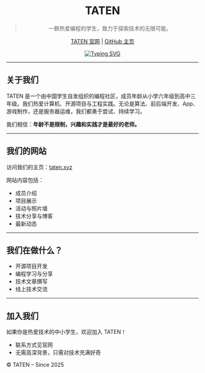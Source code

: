 <div id="title" align=center>
  
# TATEN

> 一群热爱编程的学生，致力于探索技术的无限可能。

[TATEN 官网](https://taten.xyz) | [GitHub 主页](https://github.com/tatencn)

[![Typing SVG](https://readme-typing-svg.demolab.com?font=Fira+Code&size=15&pause=1000&width=435&lines=Technology+Algorithms+Thread+Engineering+Networks)](https://git.io/typing-svg)

</div>

---
## 关于我们

TATEN 是一个由中国学生自发组织的编程社区，成员年龄从小学六年级到高中三年级。我们热爱计算机、开源项目与工程实践。无论是算法、前后端开发、App、游戏制作，还是服务器运维，我们都勇于尝试、持续学习。

我们相信：**年龄不是限制，兴趣和实践才是最好的老师。**

---

## 我们的网站

访问我们的主页：[taten.xyz](https://taten.xyz)

网站内容包括：

- 成员介绍
- 项目展示
- 活动与照片墙
- 技术分享与博客
- 最新动态

---

## 我们在做什么？

- 开源项目开发
- 编程学习与分享
- 技术文章撰写
- 线上技术交流

---

## 加入我们

如果你是热爱技术的中小学生，欢迎加入 TATEN！

- 联系方式见官网
- 无需高深背景，只需对技术充满好奇

© TATEN – Since 2025
